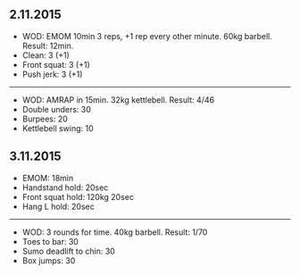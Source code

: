 ## 2.11.2015

* WOD: EMOM 10min 3 reps, +1 rep every other minute. 60kg barbell. Result: 12min.
* Clean: 3 (+1)
* Front squat: 3 (+1)
* Push jerk: 3 (+1)

---

* WOD: AMRAP in 15min. 32kg kettlebell. Result: 4/46
* Double unders: 30
* Burpees: 20
* Kettlebell swing: 10

## 3.11.2015

* EMOM: 18min
* Handstand hold: 20sec
* Front squat hold: 120kg 20sec
* Hang L hold: 20sec

---

* WOD: 3 rounds for time. 40kg barbell. Result: 1/70
* Toes to bar: 30
* Sumo deadlift to chin: 30
* Box jumps: 30
